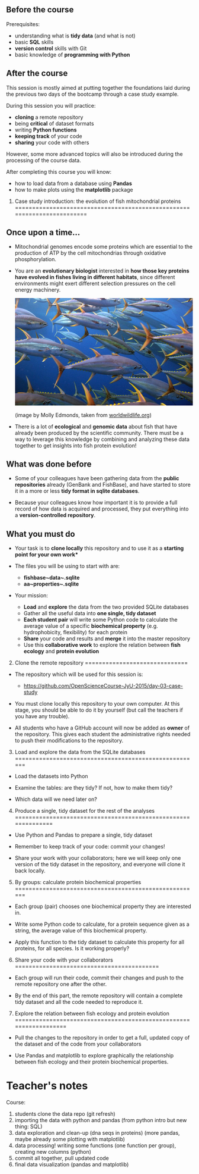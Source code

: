 Before the course
-----------------

Prerequisites:
-   understanding what is **tidy data** (and what is not)
-   basic **SQL** skills
-   **version control** skills with Git
-   basic knowledge of **programming with Python**

After the course
----------------

This session is mostly aimed at putting together the foundations laid
during the previous two days of the bootcamp through a case study
example.

During this session you will practice:
-   **cloning** a remote repository
-   being **critical** of dataset formats
-   writing **Python functions**
-   **keeping track** of your code
-   **sharing** your code with others

However, some more advanced topics will also be introduced during the
processing of the course data.

After completing this course you will know:
-   how to load data from a database using **Pandas**
-   how to make plots using the **matplotlib** package

1. Case study introduction: the evolution of fish mitochondrial proteins
========================================================================

Once upon a time...
-------------------

-   Mitochondrial genomes encode some proteins which are essential to
    the production of ATP by the cell mitochondrias through
    oxidative phosphorylation.

-   You are an **evolutionary biologist** interested in **how those key
    proteins have evolved in fishes living in different habitats**,
    since different environments might exert different selection
    pressures on the cell energy machinery.

    ![](images/yellowgin-tuna_molly-edmonds_worldwildlife_org.jpg)

    (image by Molly Edmonds, taken from
    [worldwildlife.org](http://www.worldwildlife.org/stories/tracking-tuna-in-the-coral-triangle))

-   There is a lot of **ecological** and **genomic data** about fish
    that have already been produced by the scientific community. There
    must be a way to leverage this knowledge by combining and analyzing
    these data together to get insights into fish protein evolution!

What was done before
--------------------

-   Some of your colleagues have been gathering data from the **public
    repositories** already (GenBank and FishBase), and have started to
    store it in a more or less **tidy format in sqlite databases**.

-   Because your colleagues know how important it is to provide a full
    record of how data is acquired and processed, they put everything
    into a **version-controlled repository**.

What you must do
----------------

-   Your task is to **clone locally** this repository and to use it as a
    **starting point for your own work\***

-   The files you will be using to start with are:
    -   **fishbase~data~.sqlite**
    -   **aa~properties~.sqlite**
-   Your mission:
    -   **Load** and **explore** the data from the two provided SQLite
        databases
    -   Gather all the useful data into **one single, tidy dataset**
    -   **Each student pair** will write some Python code to calculate
        the average value of a specific **biochemical property** (e.g.
        hydrophobicity, flexibility) for each protein
    -   **Share** your code and results and **merge** it into the master
        repository
    -   Use this **collaborative work** to explore the relation between
        **fish ecology** and **protein evolution**

2. Clone the remote repository
==============================

-   The repository which will be used for this session is:
    -   <https://github.com/OpenScienceCourse-JyU-2015/day-03-case-study>
-   You must clone locally this repository to your own computer. At this
    stage, you should be able to do it by yourself (but call the
    teachers if you have any trouble).

-   All students who have a GitHub account will now be added as
    **owner** of the repository. This gives each student the
    administrative rights needed to push their modifications to
    the repository.

3. Load and explore the data from the SQLite databases
======================================================

-   Load the datasets into Python

-   Examine the tables: are they tidy? If not, how to make them tidy?

-   Which data will we need later on?

4. Produce a single, tidy dataset for the rest of the analyses
==============================================================

-   Use Python and Pandas to prepare a single, tidy dataset

-   Remember to keep track of your code: commit your changes!

-   Share your work with your collaborators; here we will keep only one
    version of the tidy dataset in the repository, and everyone will
    clone it back locally.

5. By groups: calculate protein biochemical properties
======================================================

-   Each group (pair) chooses one biochemical property they are
    interested in.

-   Write some Python code to calculate, for a protein sequence given as
    a string, the average value of this biochemical property.

-   Apply this function to the tidy dataset to calculate this property
    for all proteins, for all species. Is it working properly?

6. Share your code with your collaborators
==========================================

-   Each group will run their code, commit their changes and push to the
    remote repository one after the other.

-   By the end of this part, the remote repository will contain a
    complete tidy dataset and all the code needed to reproduce it.

7. Explore the relation between fish ecology and protein evolution
==================================================================

-   Pull the changes to the repository in order to get a full, updated
    copy of the dataset and of the code from your collaborators

-   Use Pandas and matplotlib to explore graphically the relationship
    between fish ecology and their protein biochemical properties.

Teacher's notes
===============

Course:
1.  students clone the data repo (git refresh)
2.  importing the data with python and pandas (from python intro but new
    thing: SQL)
3.  data exploration and clean-up (dna seqs in proteins) (more pandas,
    maybe already some plotting with matplotlib)
4.  data processing! writing some functions (one function per group),
    creating new columns (python)
5.  commit all together, pull updated code
6.  final data visualization (pandas and matplotlib)

